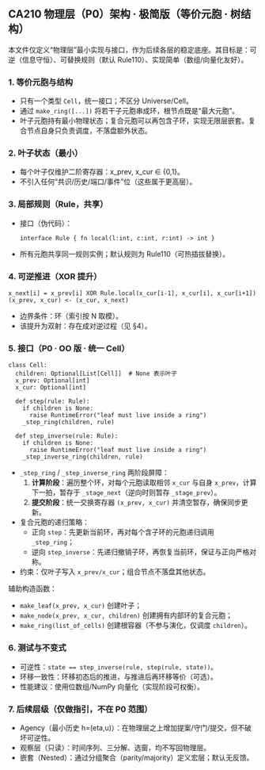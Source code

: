 ## CA210 物理层（P0）架构 · 极简版（等价元胞 · 树结构）

本文件仅定义“物理层”最小实现与接口，作为后续各层的稳定底座。其目标是：可逆（信息守恒）、可替换规则（默认 Rule110）、实现简单（数组/向量化友好）。

### 1. 等价元胞与结构
- 只有一个类型 `Cell`，统一接口；不区分 Universe/Cell。
- 通过 `make_ring([...])` 将若干子元胞串成环，根节点既是“最大元胞”。
- 叶子元胞持有最小物理状态；复合元胞可以再包含子环，实现无限层嵌套。复合节点自身只负责调度，不落盘额外状态。

### 2. 叶子状态（最小）
- 每个叶子仅维护二阶寄存器：x_prev, x_cur ∈ {0,1}。
- 不引入任何“共识/历史/端口/事件”位（这些属于更高层）。

### 3. 局部规则（Rule，共享）
- 接口（伪代码）：
  ```
  interface Rule { fn local(l:int, c:int, r:int) -> int }
  ```
- 所有元胞共享同一规则实例；默认规则为 Rule110（可热插拔替换）。

### 4. 可逆推进（XOR 提升）
```text
x_next[i] = x_prev[i] XOR Rule.local(x_cur[i-1], x_cur[i], x_cur[i+1])
(x_prev, x_cur) <- (x_cur, x_next)
```
- 边界条件：环（索引按 N 取模）。
- 该提升为双射：存在成对逆过程（见 §4）。

### 5. 接口（P0 · OO 版 · 统一 Cell）
```text
class Cell:
  children: Optional[List[Cell]]  # None 表示叶子
  x_prev: Optional[int]
  x_cur: Optional[int]

  def step(rule: Rule):
    if children is None:
      raise RuntimeError("leaf must live inside a ring")
    _step_ring(children, rule)

  def step_inverse(rule: Rule):
    if children is None:
      raise RuntimeError("leaf must live inside a ring")
    _step_inverse_ring(children, rule)
```
- `_step_ring` / `_step_inverse_ring` 两阶段屏障：
  1. **计算阶段**：遍历整个环，对每个元胞读取相邻 `x_cur` 与自身 `x_prev`，计算下一拍，暂存于 `_stage_next`（逆向时则暂存 `_stage_prev`）。
  2. **提交阶段**：统一交换寄存器 `(x_prev, x_cur)` 并清空暂存，确保同步更新。
- 复合元胞的递归策略：
  - 正向 `step`：先更新当前环，再对每个含子环的元胞递归调用 `_step_ring`；
  - 逆向 `step_inverse`：先递归撤销子环，再恢复当前环，保证与正向严格对称。
- 约束：仅叶子写入 `x_prev/x_cur`；组合节点不落盘其他状态。

辅助构造函数：
- `make_leaf(x_prev, x_cur)` 创建叶子；
- `make_node(x_prev, x_cur, children)` 创建拥有内部环的复合元胞；
- `make_ring(list_of_cells)` 创建根容器（不参与演化，仅调度 `children`）。

### 6. 测试与不变式
- 可逆性：`state == step_inverse(rule, step(rule, state))`。
- 环移一致性：环移初态后的推进，与推进后再环移等价（可选）。
- 性能建议：使用位数组/NumPy 向量化（实现阶段可权衡）。

### 7. 后续层级（仅做指引，不在 P0 范围）
- Agency（最小历史 h=(eta,u)）：在物理层之上增加提案/守门/提交，但不破坏可逆性。
- 观察层（只读）：时间序列、三分解、选窗，均不写回物理层。
- 嵌套（Nested）：通过分组聚合（parity/majority）定义宏层；默认无反馈。
